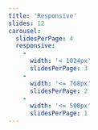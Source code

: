 ```yaml
---
title: 'Responsive'
slides: 12
carousel:
  slidesPerPage: 4
  responsive:
    -
      width: '< 1024px'
      slidesPerPage: 3
    -
      width: '<= 768px'
      slidesPerPage: 2
    -
      width: '<= 500px'
      slidesPerPage: 1
---
```


